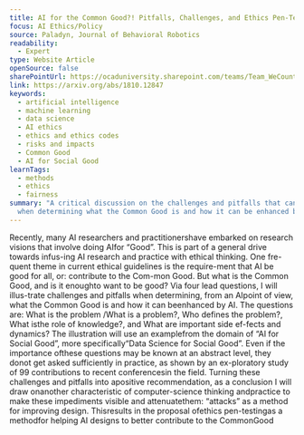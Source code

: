 ```yaml
---
title: AI for the Common Good?! Pitfalls, Challenges, and Ethics Pen-Testing
focus: AI Ethics/Policy
source: Paladyn, Journal of Behavioral Robotics
readability:
  - Expert
type: Website Article
openSource: false
sharePointUrl: https://ocaduniversity.sharepoint.com/teams/Team_WeCount/Shared%20Documents/Resources%20and%20Tools/Literature%20(curated)/AI%20for%20the%20Common%20Good%20Pitfalls,%20challenges,%20and%20ethics%20pen-testing.pdf
link: https://arxiv.org/abs/1810.12847
keywords:
  - artificial intelligence
  - machine learning
  - data science
  - AI ethics
  - ethics and ethics codes
  - risks and impacts
  - Common Good
  - AI for Social Good
learnTags:
  - methods
  - ethics
  - fairness
summary: "A critical discussion on the challenges and pitfalls that can occur
  when determining what the Common Good is and how it can be enhanced by AI. "
---
```

Recently, many AI researchers and practitionershave embarked on research visions that involve doing AIfor “Good”. This is part of a general drive towards infus-ing AI research and practice with ethical thinking. One fre-quent theme in current ethical guidelines is the require-ment that AI be good for all, or: contribute to the Com-mon Good. But what is the Common Good, and is it enoughto want to be good? Via four lead questions, I will illus-trate challenges and pitfalls when determining, from an AIpoint of view, what the Common Good is and how it can beenhanced by AI. The questions are: What is the problem /What is a problem?, Who defines the problem?, What isthe role of knowledge?, and What are important side ef-fects and dynamics? The illustration will use an examplefrom the domain of “AI for Social Good”, more specifically“Data Science for Social Good”. Even if the importance ofthese questions may be known at an abstract level, they donot get asked sufficiently in practice, as shown by an ex-ploratory study of 99 contributions to recent conferencesin the field. Turning these challenges and pitfalls into apositive recommendation, as a conclusion I will draw onanother characteristic of computer-science thinking andpractice to make these impediments visible and attenuatethem: “attacks” as a method for improving design. Thisresults in the proposal ofethics pen-testingas a methodfor helping AI designs to better contribute to the CommonGood
